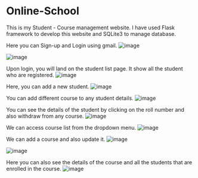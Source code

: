 # Online-School

This is my Student - Course management website.
I have used Flask framework to develop this website and SQLite3 to manage database. 

Here you can Sign-up and Login using gmail.
![image](https://user-images.githubusercontent.com/99612061/155957869-edaab533-9e49-4dc0-8c3f-5a5edea69ea4.png)

![image](https://user-images.githubusercontent.com/99612061/155958034-5b96ea49-1de2-46bd-b149-81f90ae22636.png)

Upon login, you will land on the student list page. It show all the student who are registered.
![image](https://user-images.githubusercontent.com/99612061/155958695-56fc3fcf-a10b-4a69-bbc1-49a2f63e05fe.png)


Here, you can add a new student.
![image](https://user-images.githubusercontent.com/99612061/155958897-7393abe2-0a52-4859-b377-0459df049c7b.png)


You can add different course to any student details.
![image](https://user-images.githubusercontent.com/99612061/155959035-1e61ce42-c798-4e45-9d21-0e37f0715ce5.png)


You can see the details of the student by clicking on the roll number and also withdraw from any course.
![image](https://user-images.githubusercontent.com/99612061/155959513-915cac15-dddf-4bb7-85ec-8686774db499.png)

We can access course list from the dropdown menu.
![image](https://user-images.githubusercontent.com/99612061/155959833-f72acf7f-76ee-49a1-88f4-d62c547ece17.png)

We can add a course and also update it.
![image](https://user-images.githubusercontent.com/99612061/155960007-785528f7-ab06-4bc5-b27d-b511299c4003.png)

![image](https://user-images.githubusercontent.com/99612061/155960578-56e650d5-5a84-4b16-9434-b2e256a8cca7.png)

Here you can also see the details of the course and all the students that are enrolled in the course.
![image](https://user-images.githubusercontent.com/99612061/155960852-36eea9a2-100b-4af4-b8df-0b8a259a36b6.png)


